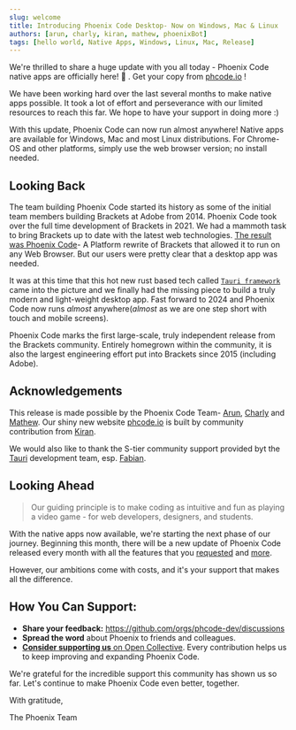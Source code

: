 ```yaml
---
slug: welcome
title: Introducing Phoenix Code Desktop- Now on Windows, Mac & Linux
authors: [arun, charly, kiran, mathew, phoenixBot]
tags: [hello world, Native Apps, Windows, Linux, Mac, Release]
---
```


We're thrilled to share a huge update with you all today - Phoenix Code native apps are officially here! 🎉 . Get your copy from [phcode.io](https://phcode.io) !

We have been working hard over the last several months to make native apps possible. It took a lot of effort and perseverance with our limited resources to reach this far. We hope to have your support in doing more :)

With this update,  Phoenix Code can now run almost anywhere! Native apps are available for Windows, Mac and most Linux distributions. For Chrome-OS and other platforms, simply use the web browser version; no install needed.

## Looking Back

The team building Phoenix Code started its history as some of the initial team members building Brackets at Adobe from 2014. Phoenix Code took over the full time development of Brackets in 2021. We had a mammoth task to bring Brackets up to date with the latest web technologies. [The result was Phoenix Code](https://www.reddit.com/r/brackets/comments/tz06tn/brackets_community_announcement_phoenix_code/)- A Platform rewrite of Brackets that allowed it to run on any Web Browser. But our users were pretty clear that a desktop app was needed.

 It was at this time that this hot new rust based tech called [`Tauri framework`](https://tauri.app/) came into the picture and we finally had the missing piece to build a truly modern and light-weight desktop app. Fast forward to 2024 and Phoenix Code now runs *almost* anywhere(*almost* as we are one step short with touch and mobile screens).

Phoenix Code marks the first large-scale, truly independent release from the Brackets community. Entirely homegrown within the community, it is also the largest engineering effort put into Brackets since 2015 (including Adobe).

## Acknowledgements

This release is made possible by the Phoenix Code Team- [Arun](https://github.com/abose), [Charly](https://github.com/charlypa) and [Mathew](https://github.com/mathewdennis1). Our shiny new website [phcode.io](https://phcode.io) is built by community contribution from [Kiran](https://github.com/kiranbose).

We would also like to thank the S-tier community support provided byt the [Tauri](https://tauri.app/) development team, esp. [Fabian](https://github.com/FabianLars).

## Looking Ahead

> Our guiding principle is to make coding as intuitive and fun as playing a video game - for web developers, designers, and students.

With the native apps now available, we're starting the next phase of our journey. Beginning this month, there will be
a new update of Phoenix Code released every month with all the features that you [requested](https://github.com/phcode-dev/phoenix/issues?q=is%3Aissue+is%3Aopen+label%3A%22customer+raised%22) and [more](https://github.com/phcode-dev/phoenix/issues?q=is%3Aissue+is%3Aopen+label%3A%22Feature+Request%22).

However, our ambitions come with costs, and it's your support that makes all the difference.

## How You Can Support:
 * **Share your feedback:** https://github.com/orgs/phcode-dev/discussions
 * **Spread the word** about Phoenix to friends and colleagues.
 * [**Consider supporting us** on Open Collective](https://opencollective.com/phoenix-ide). Every contribution helps us to keep improving and expanding Phoenix Code.

We're grateful for the incredible support this community has shown us so far. Let's continue to make Phoenix Code even better, together.

With gratitude,

The Phoenix Team
